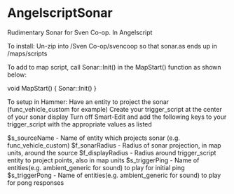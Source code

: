 # AngelscriptSonar
Rudimentary Sonar for Sven Co-op. In Angelscript

To install:
Un-zip into /Sven Co-op/svencoop so that sonar.as ends up in /maps/scripts

To add to map script, call Sonar::Init() in the MapStart() function as shown below:

void MapStart()
{
  Sonar::Init()
}

To setup in Hammer:
Have an entity to project the sonar (func_vehicle_custom for example)
Create your trigger_script at the center of your sonar display
Turn off Smart-Edit and add the following keys to your trigger_script with the appropriate values as listed

$s_sourceName - Name of entity which projects sonar (e.g. func_vehicle_custom)
$f_sonarRadius - Radius of sonar projection, in map units, around the source
$f_displayRadius - Radius around trigger_script entity to project points, also in map units
$s_triggerPing -  Name of entities(e.g. ambient_generic for sound) to play for initial ping
$s_triggerPong - Name of entities(e.g. ambient_generic for sound) to play for pong responses
